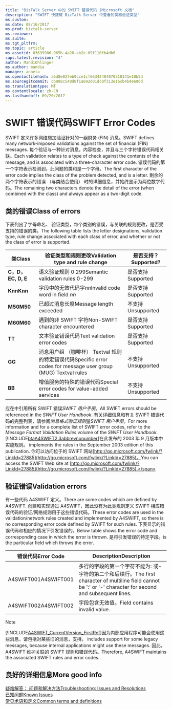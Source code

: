 ```yaml
---
title: "BizTalk Server 中的 SWIFT 错误代码 |Microsoft 文档"
description: "SWIFT 快捷键 BizTalk Server 中查看的类和验证类型"
ms.custom: 
ms.date: 08/16/2017
ms.prod: biztalk-server
ms.reviewer: 
ms.suite: 
ms.tgt_pltfrm: 
ms.topic: article
ms.assetid: 03699986-965b-4a28-ab2e-09f110fb4db6
caps.latest.revision: "4"
author: MandiOhlinger
ms.author: mandia
manager: anneta
ms.openlocfilehash: a6d8e027eb9cce1cf66342484070310141e10b5d
ms.sourcegitcommit: cb908c540d8f1a692d01dc8f313e16cb4b4e696d
ms.translationtype: MT
ms.contentlocale: zh-CN
ms.lasthandoff: 09/20/2017
---
```

# <a name="swift-error-codes"></a><span data-ttu-id="f2d43-103">SWIFT 错误代码</span><span class="sxs-lookup"><span data-stu-id="f2d43-103">SWIFT Error Codes</span></span>
<span data-ttu-id="f2d43-104">SWIFT 定义许多网络施加验证针对的一组财务 (FIN) 消息。</span><span class="sxs-lookup"><span data-stu-id="f2d43-104">SWIFT defines many network-imposed validations against the set of financial (FIN) messages.</span></span> <span data-ttu-id="f2d43-105">每个验证与一种针对消息，内容检查，并且与三个字符错误代码相关联。</span><span class="sxs-lookup"><span data-stu-id="f2d43-105">Each validation relates to a type of check against the contents of the message, and is associated with a three-character error code.</span></span> <span data-ttu-id="f2d43-106">错误代码的第一个字符表示检测到，此问题的类和是一个字母。</span><span class="sxs-lookup"><span data-stu-id="f2d43-106">The first character of the error code implies the class of the problem detected, and is a letter.</span></span> <span data-ttu-id="f2d43-107">剩余的两个字符表示的错误 （与类结合使用） 时的详细信息，并始终显示为两位数字代码。</span><span class="sxs-lookup"><span data-stu-id="f2d43-107">The remaining two characters denote the detail of the error (when combined with the class) and always appear as a two-digit code.</span></span>  

## <a name="class-of-errors"></a><span data-ttu-id="f2d43-108">类的错误</span><span class="sxs-lookup"><span data-stu-id="f2d43-108">Class of errors</span></span>  
 <span data-ttu-id="f2d43-109">下表列出了字母命名、 验证类型，每个类别的错误，与关联的规则更改，是否受支持的错误的类。</span><span class="sxs-lookup"><span data-stu-id="f2d43-109">The following table lists the letter designations, validation type, rule change associated with each class of error, and whether or not the class of error is supported.</span></span>  
  
|<span data-ttu-id="f2d43-110">类</span><span class="sxs-lookup"><span data-stu-id="f2d43-110">Class</span></span>|<span data-ttu-id="f2d43-111">验证类型和规则更改</span><span class="sxs-lookup"><span data-stu-id="f2d43-111">Validation type and rule change</span></span>|<span data-ttu-id="f2d43-112">是否支持？</span><span class="sxs-lookup"><span data-stu-id="f2d43-112">Supported?</span></span>|  
|-----------|-------------------------------------|----------------|  
|<span data-ttu-id="f2d43-113">**C，D，E**</span><span class="sxs-lookup"><span data-stu-id="f2d43-113">**C, D, E**</span></span>|<span data-ttu-id="f2d43-114">语义验证规则 0 299</span><span class="sxs-lookup"><span data-stu-id="f2d43-114">Semantic validation rules 0-299</span></span>|<span data-ttu-id="f2d43-115">是否支持</span><span class="sxs-lookup"><span data-stu-id="f2d43-115">Supported</span></span>|  
|<span data-ttu-id="f2d43-116">**Knn**</span><span class="sxs-lookup"><span data-stu-id="f2d43-116">**Knn**</span></span>|<span data-ttu-id="f2d43-117">字段中的无效代码字*nn*</span><span class="sxs-lookup"><span data-stu-id="f2d43-117">Invalid code word in field *nn*</span></span>|<span data-ttu-id="f2d43-118">是否支持</span><span class="sxs-lookup"><span data-stu-id="f2d43-118">Supported</span></span>|  
|<span data-ttu-id="f2d43-119">**M50**</span><span class="sxs-lookup"><span data-stu-id="f2d43-119">**M50**</span></span>|<span data-ttu-id="f2d43-120">已超过消息长度</span><span class="sxs-lookup"><span data-stu-id="f2d43-120">Message length exceeded</span></span>|<span data-ttu-id="f2d43-121">不支持</span><span class="sxs-lookup"><span data-stu-id="f2d43-121">Unsupported</span></span>|  
|<span data-ttu-id="f2d43-122">**M60**</span><span class="sxs-lookup"><span data-stu-id="f2d43-122">**M60**</span></span>|<span data-ttu-id="f2d43-123">遇到的非 SWIFT 字符</span><span class="sxs-lookup"><span data-stu-id="f2d43-123">Non-SWIFT character encountered</span></span>|<span data-ttu-id="f2d43-124">是否支持</span><span class="sxs-lookup"><span data-stu-id="f2d43-124">Supported</span></span>|  
|<span data-ttu-id="f2d43-125">**T**</span><span class="sxs-lookup"><span data-stu-id="f2d43-125">**T**</span></span>|<span data-ttu-id="f2d43-126">文本验证错误代码</span><span class="sxs-lookup"><span data-stu-id="f2d43-126">Text validation error codes</span></span>|<span data-ttu-id="f2d43-127">是否支持</span><span class="sxs-lookup"><span data-stu-id="f2d43-127">Supported</span></span>|  
|<span data-ttu-id="f2d43-128">**G**</span><span class="sxs-lookup"><span data-stu-id="f2d43-128">**G**</span></span>|<span data-ttu-id="f2d43-129">消息用户组 （咖啡杯） Textval 规则的特定错误代码</span><span class="sxs-lookup"><span data-stu-id="f2d43-129">Specific error codes for message user group (MUG) Textval rules</span></span>|<span data-ttu-id="f2d43-130">不支持</span><span class="sxs-lookup"><span data-stu-id="f2d43-130">Unsupported</span></span>|  
|<span data-ttu-id="f2d43-131">**B**</span><span class="sxs-lookup"><span data-stu-id="f2d43-131">**B**</span></span>|<span data-ttu-id="f2d43-132">增值服务的特殊的错误代码</span><span class="sxs-lookup"><span data-stu-id="f2d43-132">Special error codes for value-added services</span></span>|<span data-ttu-id="f2d43-133">不支持</span><span class="sxs-lookup"><span data-stu-id="f2d43-133">Unsupported</span></span>|  
  
 <span data-ttu-id="f2d43-134">应在中引用所有 SWIFT 错误*SWIFT 用户手册*。</span><span class="sxs-lookup"><span data-stu-id="f2d43-134">All SWIFT errors should be referenced in the *SWIFT User Handbook*.</span></span> <span data-ttu-id="f2d43-135">有关详细信息和有关 SWIFT 错误代码的完整列表，请参阅*消息格式验证规则*量*SWIFT 用户手册*。</span><span class="sxs-lookup"><span data-stu-id="f2d43-135">For more information and for a complete list of SWIFT error codes, refer to the *Message Format Validation Rules* volume of the *SWIFT User Handbook*.</span></span> [!INCLUDE[btaA4SWIFT2.3abbrevnonumber](../../includes/btaa4swift2-3abbrevnonumber-md.md)]<span data-ttu-id="f2d43-136">在此发布的 2003 年 9 月版本中实施规则。</span><span class="sxs-lookup"><span data-stu-id="f2d43-136"> implements the rules in the September 2003 edition of this publication.</span></span> <span data-ttu-id="f2d43-137">你可以访问位于的 SWIFT 网站[http://go.microsoft.com/fwlink/?LinkId=27885](http://go.microsoft.com/fwlink/?LinkId=27885)。</span><span class="sxs-lookup"><span data-stu-id="f2d43-137">You can access the SWIFT Web site at [http://go.microsoft.com/fwlink/?LinkId=27885](http://go.microsoft.com/fwlink/?LinkId=27885).</span></span>  

## <a name="validation-errors"></a><span data-ttu-id="f2d43-138">验证错误</span><span class="sxs-lookup"><span data-stu-id="f2d43-138">Validation errors</span></span>  
 <span data-ttu-id="f2d43-139">有一些代码 A4SWIFT 定义。</span><span class="sxs-lookup"><span data-stu-id="f2d43-139">There are some codes which are defined by A4SWIFT.</span></span> <span data-ttu-id="f2d43-140">创建和实现通过 A4SWIFT，因此没有为此类规则定义 SWIFT 相应错误代码的验证/网络规则用于这些错误代码。</span><span class="sxs-lookup"><span data-stu-id="f2d43-140">These error codes are used in the validation/network rules created and implemented by A4SWIFT, so there is no corresponding error code defined by SWIFT for such rules.</span></span> <span data-ttu-id="f2d43-141">下表显示的错误代码和相应的情况下引发错误的。</span><span class="sxs-lookup"><span data-stu-id="f2d43-141">Below table shows the error code and corresponding case in which the error is thrown.</span></span> <span data-ttu-id="f2d43-142">是将引发错误的特定字段。</span><span class="sxs-lookup"><span data-stu-id="f2d43-142">is the particular field which throws the error.</span></span>  
  
|<span data-ttu-id="f2d43-143">错误代码</span><span class="sxs-lookup"><span data-stu-id="f2d43-143">Error Code</span></span>|<span data-ttu-id="f2d43-144">Description</span><span class="sxs-lookup"><span data-stu-id="f2d43-144">Description</span></span>|  
|----------------|-----------------|  
|<span data-ttu-id="f2d43-145">A4SWIFT001</span><span class="sxs-lookup"><span data-stu-id="f2d43-145">A4SWIFT001</span></span>|<span data-ttu-id="f2d43-146">多行的字段的第一个字符不能为: 或-字符的第二个和后续行。</span><span class="sxs-lookup"><span data-stu-id="f2d43-146">The first character of multiline field cannot be ':' or '-' character for second and  subsequent lines.</span></span>|  
|<span data-ttu-id="f2d43-147">A4SWIFT002</span><span class="sxs-lookup"><span data-stu-id="f2d43-147">A4SWIFT002</span></span>|<span data-ttu-id="f2d43-148">字段包含无效值。</span><span class="sxs-lookup"><span data-stu-id="f2d43-148">Field contains invalid value.</span></span>|  
  
> [!NOTE]
>  [!INCLUDE[A4SWIFT_CurrentVersion_FirstRef](../../includes/a4swift-currentversion-firstref-md.md)]<span data-ttu-id="f2d43-149">因为内部应用程序可能会使用这些消息，请包括对某些旧的消息，支持。</span><span class="sxs-lookup"><span data-stu-id="f2d43-149"> includes support for some legacy messages, because internal applications might use these messages.</span></span> <span data-ttu-id="f2d43-150">因此，A4SWIFT 维护关联的 SWIFT 规则和错误代码。</span><span class="sxs-lookup"><span data-stu-id="f2d43-150">Therefore, A4SWIFT maintains the associated SWIFT rules and error codes.</span></span>

## <a name="more-good-info"></a><span data-ttu-id="f2d43-151">良好的详细信息</span><span class="sxs-lookup"><span data-stu-id="f2d43-151">More good info</span></span>
[<span data-ttu-id="f2d43-152">疑难解答： 问题和解决方法</span><span class="sxs-lookup"><span data-stu-id="f2d43-152">Troubleshooting: Issues and Resolutions</span></span>](troubleshooting-issues-and-resolutions1.md)  
[<span data-ttu-id="f2d43-153">已知问题</span><span class="sxs-lookup"><span data-stu-id="f2d43-153">Known Issues</span></span>](known-issues5.md)  
[<span data-ttu-id="f2d43-154">常见术语和定义</span><span class="sxs-lookup"><span data-stu-id="f2d43-154">Common terms and definitions</span></span>](glossary6.md)